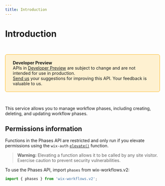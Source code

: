 ```yaml
---
title: Introduction
---
```


# Introduction

&nbsp;

<div style="background-color: #FEF1D1; padding: 18px 24px; border-radius: 6px; border: 1px solid #FDB10C; box-sizing: border-box; display: inline-block">
    <b>Developer Preview</b>
    <br/>
    <span>APIs in <a href="https://www.wix.com/velo/reference/api-overview/developer-preview">Developer Preview</a> are subject to change and are not intended for use in production.<br/><a href="mailto:velo-preview-feedback@wix.com">Send us</a> your suggestions for improving this API. Your feedback is valuable to us.</span>
</div>

&nbsp;


This service allows you to manage workflow phases, including creating, deleting, and updating workflow phases.

## Permissions information

Functions in the Phases API are restricted and only run if you elevate permissions using the `wix-auth` [`elevate()`](https://www.wix.com/velo/reference/wix-auth/elevate) function.

<blockquote class='warning'>
<p><strong>Warning:</strong> Elevating a function allows it to be called by any site visitor. Exercise caution to prevent security vulnerabilities.</p>
</blockquote>


To use the Phases API,
import `phases` from wix-workflows.v2:

```js
import { phases } from 'wix-workflows.v2';
```
